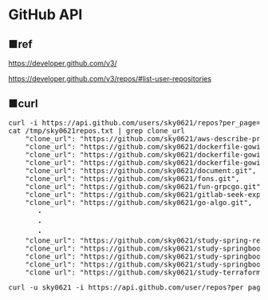 # GitHub API

## ■ref

https://developer.github.com/v3/

https://developer.github.com/v3/repos/#list-user-repositories

## ■curl
<pre>
curl -i https://api.github.com/users/sky0621/repos?per_page=200 > /tmp/sky0621repos.txt
cat /tmp/sky0621repos.txt | grep clone_url
    "clone_url": "https://github.com/sky0621/aws-describe-prj.git",
    "clone_url": "https://github.com/sky0621/dockerfile-gowithdep.git",
    "clone_url": "https://github.com/sky0621/dockerfile-gowithglide.git",
    "clone_url": "https://github.com/sky0621/dockerfile-gowithgrpc.git",
    "clone_url": "https://github.com/sky0621/document.git",
    "clone_url": "https://github.com/sky0621/fons.git",
    "clone_url": "https://github.com/sky0621/fun-grpcgo.git",
    "clone_url": "https://github.com/sky0621/gitlab-seek-expert.git",
    "clone_url": "https://github.com/sky0621/go-algo.git",
　　　　・
　　　　・
　　　　・
    "clone_url": "https://github.com/sky0621/study-spring-rest.git",
    "clone_url": "https://github.com/sky0621/study-springboot.git",
    "clone_url": "https://github.com/sky0621/study-springboot-cli.git",
    "clone_url": "https://github.com/sky0621/study-springboot-maven.git",
    "clone_url": "https://github.com/sky0621/study-terraform.git",
</pre>

<pre>
curl -u sky0621 -i https://api.github.com/user/repos?per_page=200
</pre>

